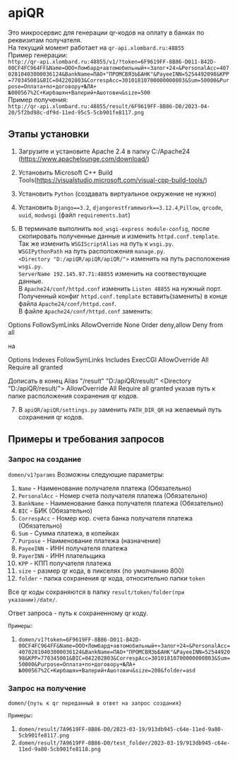 # apiQR
Это микросервис для генерации qr-кодов на оплату в банках по реквизитам получателя.  
На текущий момент работает на `qr-api.xlombard.ru:48855`  
Пример генерации:  
`http://qr-api.xlombard.ru:48855/v1/?token=6F9619FF-8B86-D011-B42D-00CF4FC964FF&Name=ООО+Ломбард+автомобильный+«Залог+24»&PersonalAcc=40702810403000036124&BankName=ПАО+"ПРОМСВЯЗЬБАНК"&PayeeINN=5254492098&KPP=770345001&BIC=042202803&CorrespAcc=30101810700000000803&Sum=50000&Purpose=Оплата+по+договору+№ЛА+№000567%2C+Кирбашян+Валерий+Ашотович&size=500`  
Пример получения:  
`http://qr-api.xlombard.ru:48855/result/6F9619FF-8B86-D0/2023-04-20/5f2bd98c-df9d-11ed-95c5-5cb901fe8117.png`  

## Этапы установки

1. Загрузите и установите Apache 2.4 в папку C:/Apache24 (https://www.apachelounge.com/download/)

2. Установить Microsoft C++ Build Tools(https://visualstudio.microsoft.com/visual-cpp-build-tools/)

3. Установить `Python` (создавать виртуальное окружение не нужно)

4. Установить `Django==3.2`, `djangorestframework==3.12.4`,`Pillow`, `qrcode`, `uuid`, `modwsgi` (файл `requirements.bat`)

5. В терминале выполнить `mod_wsgi-express module-config`, после скопировать полученные данные и изменить `httpd.conf.template`.  
Так же изменить `WSGIScriptAlias` на путь к `wsgi.py`.  
`WSGIPythonPath` на путь расположения `manage.py`.  
`<Directory "D:/apiQR/apiQR/apiQR/">` изменить на путь расположения `wsgi.py`.  
`ServerName 192.145.97.71:48855` изменить на соотвествующие данные.  
В `Apache24/conf/httpd.conf` изменить `Listen 48855` на нужный порт.  
Полученный конфиг `httpd.conf.template` вставить(заменить) в конце файла `Apache24/conf/httpd.conf`.  
В файле `Apache24/conf/httpd.conf` заменить:  
<Directory />
    Options FollowSymLinks
    AllowOverride None
    Order deny,allow
    Deny from all
</Directory>  

на  

<Directory />
    Options Indexes FollowSymLinks Includes ExecCGI
    AllowOverride All
    Require all granted
</Directory>

Дописать в конец
Alias "/result" "D:/apiQR/result/"
<Directory "D:/apiQR/result/">
    AllowOverride All
    Require all granted
</Directory>
указав путь к папке расположения сохранения qr кодов.

7. В `apiQR/apiQR/settings.py` заменить `PATH_DIR_QR` на желаемый путь сохранения qr кодов.

## Примеры и требования запросов
### Запрос на создание
`domen/v1?params`
Возможны следующие параметры:
1. `Name` - Наименование получателя платежа (Обязательно)
2. `PersonalAcc` - Номер счета получателя платежа (Обязательно)
3. `BankName` - Наименование банка получателя платежа (Обязательно)
4. `BIC` - БИК (Обязательно)
5. `CorrespAcc` - Номер кор. счета банка получателя платежа (Обязательно)
6. `Sum` - Сумма платежа, в копейках
7. `Purpose` - Наименование платежа (назначение)
8. `PayeeINN` - ИНН получателя платежа
9. `PayerINN` - ИНН плательщика
10. `KPP` - КПП получателя платежа
11. `size` - размер qr кода, в пикселях (по умолчанию 800)
12. `folder` - папка сохранения qr кода, относительно папки `token`

Все qr коды сохраняются в папку `result/token/folder(при указании)/date/`.

Ответ запроса - путь к сохраненному qr коду.

`Примеры:`
1. `domen/v1?token=6F9619FF-8B86-D011-B42D-00CF4FC964FF&Name=ООО+Ломбард+автомобильный+«Залог+24»&PersonalAcc=40702810403000036124&BankName=ПАО+"ПРОМСВЯЗЬБАНК"&PayeeINN=5254492098&KPP=770345001&BIC=042202803&CorrespAcc=30101810700000000803&Sum=50000&Purpose=Оплата+по+договору+№ЛА+№000567%2C+Кирбашян+Валерий+Ашотович&size=200&folder=asd`

### Запрос на получение
`domen/{путь к qr переданный в ответ на запрос создания}`

`Примеры:`
1. `domen/result/7A9619FF-8B86-D0/2023-03-19/913db945-c64e-11ed-9a80-5cb901fe8117.png`
2. `domen/result/7A9619FF-8B86-D0/test_folder/2023-03-19/913db945-c64e-11ed-9a80-5cb901fe8118.png`